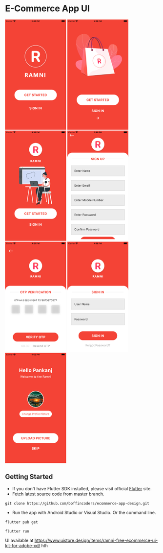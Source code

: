 # E-Commerce App UI

<img src="https://github.com/boffincoders/ecommerce-app-design/blob/master/screenshot/splash_screen.png?raw=true" width="200" height="360" /> <img src="https://github.com/boffincoders/ecommerce-app-design/blob/master/screenshot/splash2.png?raw=true" width="200" height="360" /> <img src="https://github.com/boffincoders/ecommerce-app-design/blob/master/screenshot/splash3.png?raw=true" width="200" height="360" /> <img src="https://github.com/boffincoders/ecommerce-app-design/blob/master/screenshot/sign_up.png?raw=true" width="200" height="360" /> <img src="https://github.com/boffincoders/ecommerce-app-design/blob/master/screenshot/otp.png?raw=true" width="200" height="360" /> <img src="https://github.com/boffincoders/ecommerce-app-design/blob/master/screenshot/login.png?raw=true" width="200" height="360" /> <img src="https://github.com/boffincoders/ecommerce-app-design/blob/master/screenshot/welcome_screen.png?raw=true" width="200" height="360" /> 

## Getting Started
  - If you don't have Flutter SDK installed, please visit official [Flutter](https://flutter.dev/) site.
  - Fetch latest source code from master branch.
 
 ```
 git clone https://github.com/boffincoders/ecommerce-app-design.git
 ```  
 - Run the app with Android Studio or Visual Studio. Or the command line.
 
 ```
 flutter pub get
 ```
 ```
 flutter run
 ```
 UI available at https://www.uistore.design/items/ramni-free-ecommerce-ui-kit-for-adobe-xd/
 hth
